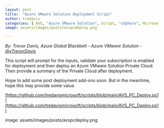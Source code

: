 ```yaml
---
layout: post
title:  "Azure VMware Solution Deployment Script"
author: tredavis
categories: [ AVS, "Azure VMware Solution", Script, "vSphere", Microsoft, Azure, Lab]
image: assets/images/posts/avspcdeploy.png

---
```


*By: Trevor Davis, Azure Global Blackbelt - Azure VMware Solution - [@vTrevorDavis](https://twitter.com/vtrevordavis)*


This script will prompt for the inputs, validate your subscription is enabled for deployment and then deploy an Azure VMware Solution Private Cloud.  Then provide a summary of the Private Cloud after deployment.

Hope to add some post deployment add-ons soon.  But in the meantime, hope this may provide some value.

[https://github.com/tredavismicrosoft/scripts/blob/main/AVS_PC_Deploy.ps1](https://github.com/tredavismicrosoft/scripts/blob/main/AVS_PC_Deploy.ps1)

image: assets/images/posts/avspcdeploy.png
